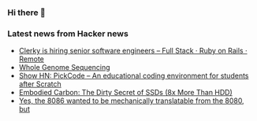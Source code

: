 ### Hi there 👋

<!--
**arashid-sh/arashid-sh** is a ✨ _special_ ✨ repository because its `README.md` (this file) appears on your GitHub profile.

Here are some ideas to get you started:

- 🔭 I’m currently working on ...
- 🌱 I’m currently learning ...
- 👯 I’m looking to collaborate on ...
- 🤔 I’m looking for help with ...
- 💬 Ask me about ...
- 📫 How to reach me: ...
- 😄 Pronouns: ...
- ⚡ Fun fact: ...
-->

### Latest news from Hacker news
<!-- BLOG-POST-LIST:START -->
- [Clerky is hiring senior software engineers – Full Stack · Ruby on Rails · Remote](https://jobs.lever.co/clerky/295375d9-c3d9-4ec8-99e0-bc5ac6232a64)
- [Whole Genome Sequencing](https://sequencing.com/)
- [Show HN: PickCode – An educational coding environment for students after Scratch](https://www.pickcode.io/)
- [Embodied Carbon: The Dirty Secret of SSDs &lpar;8x More Than HDD&rpar;](https://arxiv.org/abs/2207.10793)
- [Yes, the 8086 wanted to be mechanically translatable from the 8080, but](https://devblogs.microsoft.com/oldnewthing/20220725-00/?p=106889)
<!-- BLOG-POST-LIST:END -->
